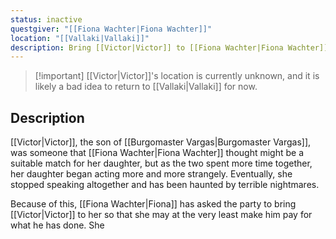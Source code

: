 ```yaml
---
status: inactive
questgiver: "[[Fiona Wachter|Fiona Wachter]]"
location: "[[Vallaki|Vallaki]]"
description: Bring [[Victor|Victor]] to [[Fiona Wachter|Fiona Wachter]], preferably alive
---
```

>[!important] [[Victor|Victor]]'s location is currently unknown, and it is likely a bad idea to return to [[Vallaki|Vallaki]] for now.
## Description
[[Victor|Victor]], the son of [[Burgomaster Vargas|Burgomaster Vargas]], was someone that [[Fiona Wachter|Fiona Wachter]] thought might be a suitable match for her daughter, but as the two spent more time together, her daughter began acting more and more strangely. Eventually, she stopped speaking altogether and has been haunted by terrible nightmares.

Because of this, [[Fiona Wachter|Fiona]] has asked the party to bring [[Victor|Victor]] to her so that she may at the very least make him pay for what he has done. She